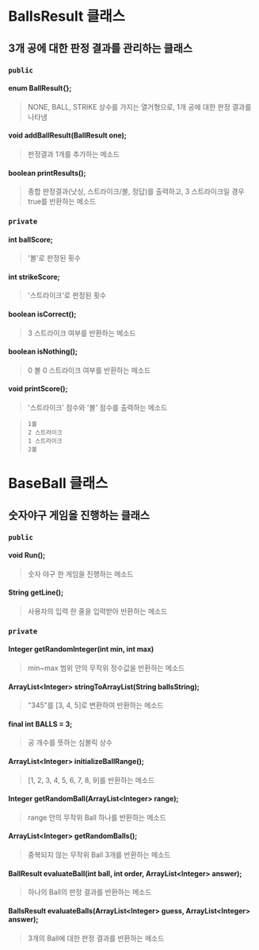 # BallsResult 클래스
## 3개 공에 대한 판정 결과를 관리하는 클래스

### <code>public</code>
#### enum BallResult{};
> NONE, BALL, STRIKE 상수를 가지는 열거형으로, 
> 1개 공에 대한 판정 결과를 나타냄

#### void addBallResult(BallResult one);
> 판정결과 1개를 추가하는 메소드

#### boolean printResults();
> 종합 판정결과(낫싱, 스트라이크/볼, 정답)를 출력하고, 3 스트라이크일 경우 true를 반환하는 메소드

### <code>private</code>
#### int ballScore;
> '볼'로 판정된 횟수

#### int strikeScore;
> '스트라이크'로 판정된 횟수

#### boolean isCorrect();
> 3 스트라이크 여부를 반환하는 메소드

#### boolean isNothing();
> 0 볼 0 스트라이크 여부를 반환하는 메소드 

#### void printScore();
> '스트라이크' 점수와 '볼' 점수를 출력하는 메소드

> <code>1볼</code>
> <br><code>2 스트라이크</code>
> <br><code>1 스트라이크 2볼</code>

# BaseBall 클래스
## 숫자야구 게임을 진행하는 클래스

### <code>public</code>

#### void Run();
> 숫자 야구 한 게임을 진행하는 메소드

#### String getLine();
 > 사용자의 입력 한 줄을 입력받아 반환하는 메소드

### <code>private</code>

#### Integer getRandomInteger(int min, int max)
> min~max 범위 안의 무작위 정수값을 반환하는 메소드

#### ArrayList&lt;Integer&gt; stringToArrayList(String ballsString);
> "345"를 [3, 4, 5]로 변환하여 반환하는 메소드

#### final int BALLS = 3;
> 공 개수를 뜻하는 심볼릭 상수
    
#### ArrayList&lt;Integer&gt; initializeBallRange();
> [1, 2, 3, 4, 5, 6, 7, 8, 9]를 반환하는 메소드

#### Integer getRandomBall(ArrayList&lt;Integer&gt; range);
> range 안의 무작위 Ball 하나를 반환하는 메소드 

#### ArrayList&lt;Integer&gt; getRandomBalls();
> 중복되지 않는 무작위 Ball 3개를 반환하는 메소드

#### BallResult evaluateBall(int ball, int order, ArrayList&lt;Integer&gt; answer);
> 하나의 Ball의 판정 결과를 반환하는 메소드

#### BallsResult evaluateBalls(ArrayList&lt;Integer&gt; guess, ArrayList&lt;Integer&gt; answer);
> 3개의 Ball에 대한 판정 결과를 반환하는 메소드